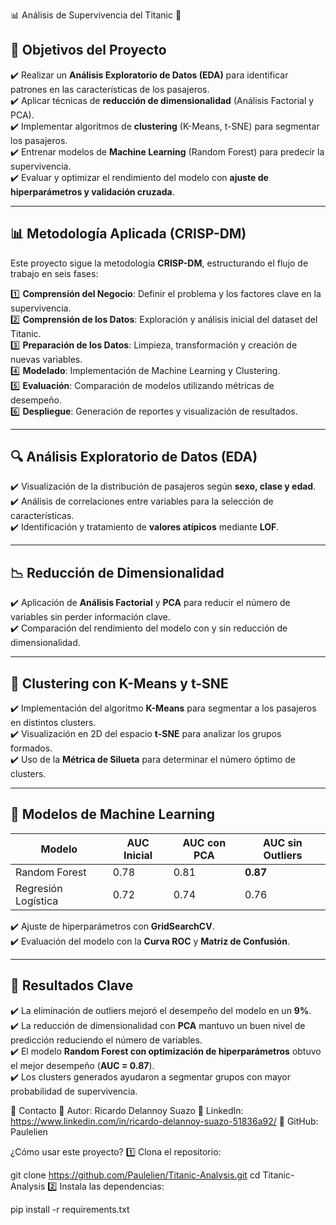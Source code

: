 
📊 Análisis de Supervivencia del Titanic 🚢

## 📌 **Objetivos del Proyecto**
✔️ Realizar un **Análisis Exploratorio de Datos (EDA)** para identificar patrones en las características de los pasajeros.  
✔️ Aplicar técnicas de **reducción de dimensionalidad** (Análisis Factorial y PCA).  
✔️ Implementar algoritmos de **clustering** (K-Means, t-SNE) para segmentar los pasajeros.  
✔️ Entrenar modelos de **Machine Learning** (Random Forest) para predecir la supervivencia.  
✔️ Evaluar y optimizar el rendimiento del modelo con **ajuste de hiperparámetros y validación cruzada**.  

---



## 📊 **Metodología Aplicada (CRISP-DM)**  
Este proyecto sigue la metodología **CRISP-DM**, estructurando el flujo de trabajo en seis fases:

1️⃣ **Comprensión del Negocio**: Definir el problema y los factores clave en la supervivencia.  
2️⃣ **Comprensión de los Datos**: Exploración y análisis inicial del dataset del Titanic.  
3️⃣ **Preparación de los Datos**: Limpieza, transformación y creación de nuevas variables.  
4️⃣ **Modelado**: Implementación de Machine Learning y Clustering.  
5️⃣ **Evaluación**: Comparación de modelos utilizando métricas de desempeño.  
6️⃣ **Despliegue**: Generación de reportes y visualización de resultados.  

---

## 🔍 **Análisis Exploratorio de Datos (EDA)**
✔️ Visualización de la distribución de pasajeros según **sexo, clase y edad**.  
✔️ Análisis de correlaciones entre variables para la selección de características.  
✔️ Identificación y tratamiento de **valores atípicos** mediante **LOF**.  

---

## 📉 **Reducción de Dimensionalidad**
✔️ Aplicación de **Análisis Factorial** y **PCA** para reducir el número de variables sin perder información clave.  
✔️ Comparación del rendimiento del modelo con y sin reducción de dimensionalidad.  

---

## 🔬 **Clustering con K-Means y t-SNE**
✔️ Implementación del algoritmo **K-Means** para segmentar a los pasajeros en distintos clusters.  
✔️ Visualización en 2D del espacio **t-SNE** para analizar los grupos formados.  
✔️ Uso de la **Métrica de Silueta** para determinar el número óptimo de clusters.  

---

## 🤖 **Modelos de Machine Learning**
| **Modelo**       | **AUC Inicial** | **AUC con PCA** | **AUC sin Outliers** |  
|-----------------|---------------|---------------|------------------|  
| Random Forest   | 0.78          | 0.81          | **0.87**         |  
| Regresión Logística | 0.72      | 0.74          | 0.76             |  

✔️ Ajuste de hiperparámetros con **GridSearchCV**.  
✔️ Evaluación del modelo con la **Curva ROC** y **Matriz de Confusión**.  

---

## 📌 **Resultados Clave**
✔️ La eliminación de outliers mejoró el desempeño del modelo en un **9%**.  
✔️ La reducción de dimensionalidad con **PCA** mantuvo un buen nivel de predicción reduciendo el número de variables.  
✔️ El modelo **Random Forest con optimización de hiperparámetros** obtuvo el mejor desempeño (**AUC = 0.87**).  
✔️ Los clusters generados ayudaron a segmentar grupos con mayor probabilidad de supervivencia.  

📩 Contacto
📧 Autor: Ricardo Delannoy Suazo
🔗 LinkedIn: https://www.linkedin.com/in/ricardo-delannoy-suazo-51836a92/
🐙 GitHub: Paulelien

¿Cómo usar este proyecto?
1️⃣ Clona el repositorio:

git clone https://github.com/Paulelien/Titanic-Analysis.git
cd Titanic-Analysis
2️⃣ Instala las dependencias:

pip install -r requirements.txt



